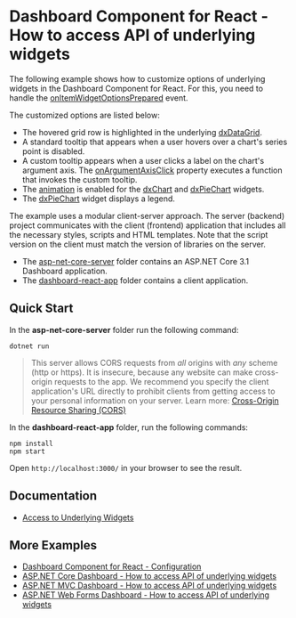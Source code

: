 # Dashboard Component for React - How to access API of underlying widgets

The following example shows how to customize options of underlying widgets in the Dashboard Component for React. For this, you need to handle the [onItemWidgetOptionsPrepared](https://docs.devexpress.com/Dashboard/js-DevExpress.Dashboard.ViewerApiExtensionOptions?p=netframework#js_devexpress_dashboard_viewerapiextensionoptions_onitemwidgetoptionsprepared) event.

The customized options are listed below:

- The hovered grid row is highlighted in the underlying [dxDataGrid](https://js.devexpress.com/DevExtreme/ApiReference/UI_Components/dxDataGrid/).
- A standard tooltip that appears when a user hovers over a chart's series point is disabled. 
- A custom tooltip appears when a user clicks a label on the chart's argument axis. The [onArgumentAxisClick](https://js.devexpress.com/DevExtreme/ApiReference/UI_Components/dxChart/Configuration/#onArgumentAxisClick) property executes a function that invokes the custom tooltip.
- The [animation](https://js.devexpress.com/DevExtreme/ApiReference/UI_Components/dxChart/Configuration/animation/) is enabled for the [dxChart](https://js.devexpress.com/DevExtreme/ApiReference/UI_Components/dxChart/) and [dxPieChart](https://js.devexpress.com/DevExtreme/ApiReference/UI_Components/dxPieChart/) widgets.
- The [dxPieChart](https://js.devexpress.com/DevExtreme/ApiReference/UI_Components/dxPieChart/) widget displays a legend.

The example uses a modular client-server approach. The server (backend) project communicates with the client (frontend) application that includes all the necessary styles, scripts and HTML templates. Note that the script version on the client must match the version of libraries on the server.

- The [asp-net-core-server](CS/asp-net-core-server) folder contains an ASP.NET Core 3.1 Dashboard application.
- The [dashboard-react-app](CS/dashboard-react-app) folder contains a client application.

## Quick Start

In the **asp-net-core-server** folder run the following command:

```
dotnet run
```
> This server allows CORS requests from _all_ origins with _any_ scheme (http or https). It is insecure, because any website can make cross-origin requests to the app. We recommend you specify the client application's URL directly to prohibit clients from getting access to your personal information on your server. Learn more: [Cross-Origin Resource Sharing (CORS)](https://docs.devexpress.com/Dashboard/400709)

In the **dashboard-react-app** folder, run the following commands:

```
npm install
npm start
```

Open ```http://localhost:3000/``` in your browser to see the result.

## Documentation

- [Access to Underlying Widgets](https://docs.devexpress.com/Dashboard/400996/web-dashboard/ui-elements-and-customization/access-to-underlying-widgets?p=netframework)

## More Examples
- [Dashboard Component for React - Configuration](https://github.com/DevExpress-Examples/dashboard-react-example)
- [ASP.NET Core Dashboard - How to access API of underlying widgets](https://github.com/DevExpress-Examples/asp-net-core-dashboard-underlying-widgets-api)
- [ASP.NET MVC Dashboard - How to access API of underlying widgets](https://github.com/DevExpress-Examples/asp-net-mvc-dashboard-underlying-widgets-api)
- [ASP.NET Web Forms Dashboard - How to access API of underlying widgets](https://github.com/DevExpress-Examples/how-to-access-api-of-underlying-widgets-in-the-aspnet-dashboard-control-t492396)
